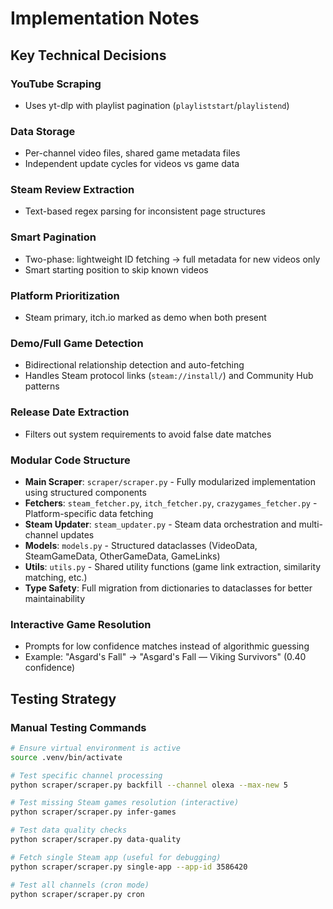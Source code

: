 # Implementation Notes

## Key Technical Decisions

### YouTube Scraping
- Uses yt-dlp with playlist pagination (`playliststart`/`playlistend`)

### Data Storage  
- Per-channel video files, shared game metadata files
- Independent update cycles for videos vs game data

### Steam Review Extraction
- Text-based regex parsing for inconsistent page structures

### Smart Pagination
- Two-phase: lightweight ID fetching → full metadata for new videos only
- Smart starting position to skip known videos

### Platform Prioritization
- Steam primary, itch.io marked as demo when both present

### Demo/Full Game Detection  
- Bidirectional relationship detection and auto-fetching
- Handles Steam protocol links (`steam://install/`) and Community Hub patterns

### Release Date Extraction
- Filters out system requirements to avoid false date matches

### Modular Code Structure
- **Main Scraper**: `scraper/scraper.py` - Fully modularized implementation using structured components
- **Fetchers**: `steam_fetcher.py`, `itch_fetcher.py`, `crazygames_fetcher.py` - Platform-specific data fetching
- **Steam Updater**: `steam_updater.py` - Steam data orchestration and multi-channel updates
- **Models**: `models.py` - Structured dataclasses (VideoData, SteamGameData, OtherGameData, GameLinks)
- **Utils**: `utils.py` - Shared utility functions (game link extraction, similarity matching, etc.)
- **Type Safety**: Full migration from dictionaries to dataclasses for better maintainability

### Interactive Game Resolution
- Prompts for low confidence matches instead of algorithmic guessing
- Example: "Asgard's Fall" → "Asgard's Fall — Viking Survivors" (0.40 confidence)


## Testing Strategy

### Manual Testing Commands
```bash
# Ensure virtual environment is active
source .venv/bin/activate

# Test specific channel processing
python scraper/scraper.py backfill --channel olexa --max-new 5

# Test missing Steam games resolution (interactive)
python scraper/scraper.py infer-games

# Test data quality checks
python scraper/scraper.py data-quality

# Fetch single Steam app (useful for debugging)
python scraper/scraper.py single-app --app-id 3586420

# Test all channels (cron mode)
python scraper/scraper.py cron
```

